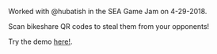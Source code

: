 Worked with @hubatish in the SEA Game Jam on 4-29-2018.

Scan bikeshare QR codes to steal them from your opponents!

Try the demo [here!](https://arbikes-202618.firebaseapp.com).
